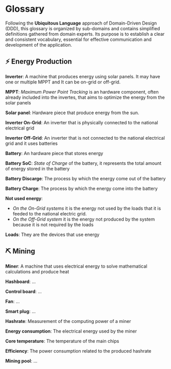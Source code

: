 # Glossary

Following the **Ubiquitous Language** approach of Domain-Driven Design (DDD), this glossary is organized by sub-domains and contains simplified definitions gathered from domain experts. Its purpose is to establish a clear and consistent vocabulary, essential for effective communication and development of the application.

## ⚡ Energy Production
**Inverter**: A machine that produces energy using solar panels. It may have one or multiple MPPT and It can be on-grid or off-grid.
    
**MPPT**: *Maximum Power Point Tracking* is an hardware component, often already included into the invertes, that aims to optimize the energy from the solar panels
    
**Solar panel**: Hardware piece that produce energy from the sun.
    
**Inverter On-Grid**: An inverter that is physically connected to the national electrical grid
    
**Inverter Off-Grid**: An inverter that is not connected to the national electrical grid and it uses batteries
    
**Battery**: An hardware piece that stores energy
    
**Battery SoC**: *State of Charge* of the battery, it represents the total amount of energy stored in the battery
    
**Battery Discarge**: The process by which the energy come out of the battery
    
**Battery Charge**: The process by which the energy come into the battery
    
**Not used energy**:
- *On the On-Grid systems* it is the energy not used by the loads that it is feeded to the national electric grid.
- *On the Off-Grid system* it is the energy not produced by the system because it is not required by the loads
    
**Loads**: They are the devices that use energy
    

## ⛏️​ Mining
**Miner**: A machine that uses electrical energy to solve mathematical calculations and produce heat

**Hashboard**: ...

**Control board**: ...

**Fan**: ...

**Smart plug**: ...



**Hashrate**: Measurement of the computing power of a miner

**Energy consumption**: The electrical energy used by the miner

**Core temperature**: The temperature of the main chips

**Efficiency**: The power consumption related to the produced hashrate

**Mining pool**: ...
